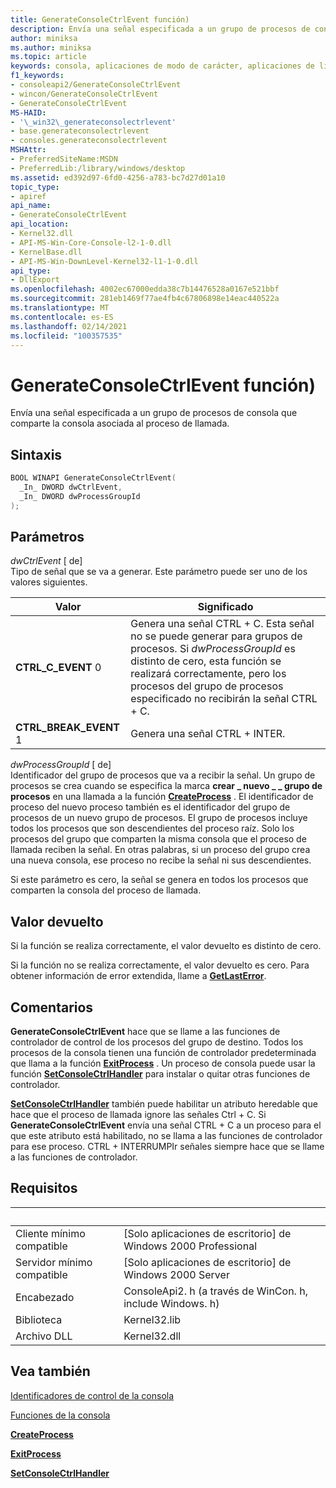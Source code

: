 ```yaml
---
title: GenerateConsoleCtrlEvent función)
description: Envía una señal especificada a un grupo de procesos de consola que comparte la consola asociada al proceso de llamada.
author: miniksa
ms.author: miniksa
ms.topic: article
keywords: consola, aplicaciones de modo de carácter, aplicaciones de línea de comandos, aplicaciones de terminal, API de consola
f1_keywords:
- consoleapi2/GenerateConsoleCtrlEvent
- wincon/GenerateConsoleCtrlEvent
- GenerateConsoleCtrlEvent
MS-HAID:
- '\_win32\_generateconsolectrlevent'
- base.generateconsolectrlevent
- consoles.generateconsolectrlevent
MSHAttr:
- PreferredSiteName:MSDN
- PreferredLib:/library/windows/desktop
ms.assetid: ed392d97-6fd0-4256-a783-bc7d27d01a10
topic_type:
- apiref
api_name:
- GenerateConsoleCtrlEvent
api_location:
- Kernel32.dll
- API-MS-Win-Core-Console-l2-1-0.dll
- KernelBase.dll
- API-MS-Win-DownLevel-Kernel32-l1-1-0.dll
api_type:
- DllExport
ms.openlocfilehash: 4002ec67000edda38c7b14476528a0167e521bbf
ms.sourcegitcommit: 281eb1469f77ae4fb4c67806898e14eac440522a
ms.translationtype: MT
ms.contentlocale: es-ES
ms.lasthandoff: 02/14/2021
ms.locfileid: "100357535"
---
```

# <a name="generateconsolectrlevent-function"></a>GenerateConsoleCtrlEvent función)

Envía una señal especificada a un grupo de procesos de consola que comparte la consola asociada al proceso de llamada.

## <a name="syntax"></a>Sintaxis

```C
BOOL WINAPI GenerateConsoleCtrlEvent(
  _In_ DWORD dwCtrlEvent,
  _In_ DWORD dwProcessGroupId
);
```

## <a name="parameters"></a>Parámetros

*dwCtrlEvent* \[ de\]  
Tipo de señal que se va a generar. Este parámetro puede ser uno de los valores siguientes.

| Valor | Significado |
|-|-|
| **CTRL_C_EVENT** 0 | Genera una señal CTRL + C. Esta señal no se puede generar para grupos de procesos. Si *dwProcessGroupId* es distinto de cero, esta función se realizará correctamente, pero los procesos del grupo de procesos especificado no recibirán la señal CTRL + C. |
| **CTRL_BREAK_EVENT** 1 | Genera una señal CTRL + INTER. |

*dwProcessGroupId* \[ de\]  
Identificador del grupo de procesos que va a recibir la señal. Un grupo de procesos se crea cuando se especifica la marca **crear \_ nuevo \_ \_ grupo de procesos** en una llamada a la función [**CreateProcess**](/windows/win32/api/processthreadsapi/nf-processthreadsapi-createprocessa) . El identificador de proceso del nuevo proceso también es el identificador del grupo de procesos de un nuevo grupo de procesos. El grupo de procesos incluye todos los procesos que son descendientes del proceso raíz. Solo los procesos del grupo que comparten la misma consola que el proceso de llamada reciben la señal. En otras palabras, si un proceso del grupo crea una nueva consola, ese proceso no recibe la señal ni sus descendientes.

Si este parámetro es cero, la señal se genera en todos los procesos que comparten la consola del proceso de llamada.

## <a name="return-value"></a>Valor devuelto

Si la función se realiza correctamente, el valor devuelto es distinto de cero.

Si la función no se realiza correctamente, el valor devuelto es cero. Para obtener información de error extendida, llame a [**GetLastError**](/windows/win32/api/errhandlingapi/nf-errhandlingapi-getlasterror).

## <a name="remarks"></a>Comentarios

**GenerateConsoleCtrlEvent** hace que se llame a las funciones de controlador de control de los procesos del grupo de destino. Todos los procesos de la consola tienen una función de controlador predeterminada que llama a la función [**ExitProcess**](/windows/win32/api/processthreadsapi/nf-processthreadsapi-exitprocess) . Un proceso de consola puede usar la función [**SetConsoleCtrlHandler**](setconsolectrlhandler.md) para instalar o quitar otras funciones de controlador.

[**SetConsoleCtrlHandler**](setconsolectrlhandler.md) también puede habilitar un atributo heredable que hace que el proceso de llamada ignore las señales Ctrl + C. Si **GenerateConsoleCtrlEvent** envía una señal CTRL + C a un proceso para el que este atributo está habilitado, no se llama a las funciones de controlador para ese proceso. CTRL + INTERRUMPIr señales siempre hace que se llame a las funciones de controlador.

## <a name="requirements"></a>Requisitos

| &nbsp; | &nbsp; |
|-|-|
| Cliente mínimo compatible | \[Solo aplicaciones de escritorio\] de Windows 2000 Professional |
| Servidor mínimo compatible | \[Solo aplicaciones de escritorio\] de Windows 2000 Server |
| Encabezado | ConsoleApi2. h (a través de WinCon. h, include Windows. h) |
| Biblioteca | Kernel32.lib |
| Archivo DLL | Kernel32.dll |

## <a name="see-also"></a>Vea también

[Identificadores de control de la consola](console-control-handlers.md)

[Funciones de la consola](console-functions.md)

[**CreateProcess**](/windows/win32/api/processthreadsapi/nf-processthreadsapi-createprocessa)

[**ExitProcess**](/windows/win32/api/processthreadsapi/nf-processthreadsapi-exitprocess)

[**SetConsoleCtrlHandler**](setconsolectrlhandler.md)